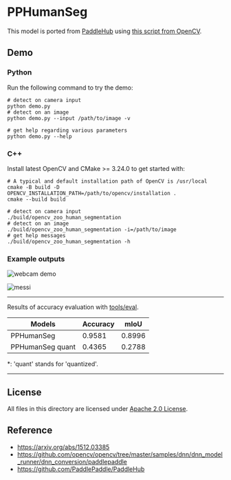 # PPHumanSeg

This model is ported from [PaddleHub](https://github.com/PaddlePaddle/PaddleHub) using [this script from OpenCV](https://github.com/opencv/opencv/blob/master/samples/dnn/dnn_model_runner/dnn_conversion/paddlepaddle/paddle_humanseg.py).

## Demo

### Python

Run the following command to try the demo:

```shell
# detect on camera input
python demo.py
# detect on an image
python demo.py --input /path/to/image -v

# get help regarding various parameters
python demo.py --help
```

### C++

Install latest OpenCV and CMake >= 3.24.0 to get started with:

```shell
# A typical and default installation path of OpenCV is /usr/local
cmake -B build -D OPENCV_INSTALLATION_PATH=/path/to/opencv/installation .
cmake --build build

# detect on camera input
./build/opencv_zoo_human_segmentation
# detect on an image
./build/opencv_zoo_human_segmentation -i=/path/to/image
# get help messages
./build/opencv_zoo_human_segmentation -h
```

### Example outputs

![webcam demo](./example_outputs/pphumanseg_demo.gif)

![messi](./example_outputs/messi.jpg)

---
Results of accuracy evaluation with [tools/eval](../../tools/eval).

| Models             | Accuracy       | mIoU          |
| ------------------ | -------------- | ------------- |
| PPHumanSeg         | 0.9581         | 0.8996        |
| PPHumanSeg quant   | 0.4365         | 0.2788        |


\*: 'quant' stands for 'quantized'.

---
## License

All files in this directory are licensed under [Apache 2.0 License](./LICENSE).

## Reference

- https://arxiv.org/abs/1512.03385
- https://github.com/opencv/opencv/tree/master/samples/dnn/dnn_model_runner/dnn_conversion/paddlepaddle
- https://github.com/PaddlePaddle/PaddleHub
